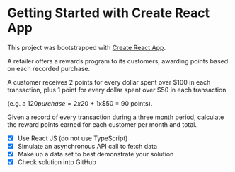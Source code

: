# Getting Started with Create React App

This project was bootstrapped with [Create React App](https://github.com/facebook/create-react-app).

A retailer offers a rewards program to its customers, awarding points based on each recorded purchase.

A customer receives 2 points for every dollar spent over $100 in each transaction, plus 1 point for every dollar spent over $50 in each transaction

(e.g. a $120 purchase = 2x$20 + 1x$50 = 90 points).

Given a record of every transaction during a three month period, calculate the reward points earned for each customer per month and total.

- [x] Use React JS (do not use TypeScript)
- [x] Simulate an asynchronous API call to fetch data
- [x] Make up a data set to best demonstrate your solution
- [x] Check solution into GitHub